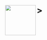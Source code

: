 <h1><img src="/certificates/certificates/converttoimage/66322?code=4f0418c3" align="left"  width="100">>
